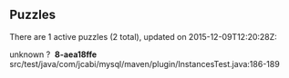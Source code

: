 ## Puzzles

There are 1 active puzzles (2 total), updated on 2015-12-09T12:20:28Z:

unknown ?
&nbsp;**8-aea18ffe** src/test/java/com/jcabi/mysql/maven/plugin/InstancesTest.java:186-189
